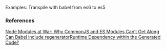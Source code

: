 Examples: Transpile with babel from es6 to es5

### References
[Node Modules at War: Why CommonJS and ES Modules Can’t Get Along](https://redfin.engineering/node-modules-at-war-why-commonjs-and-es-modules-cant-get-along-9617135eeca1)
[Can Babel include regeneratorRuntime Dependency within the Generated Code?](https://stackoverflow.com/questions/64790744/can-babel-include-regeneratorruntime-dependency-within-the-generated-code)
